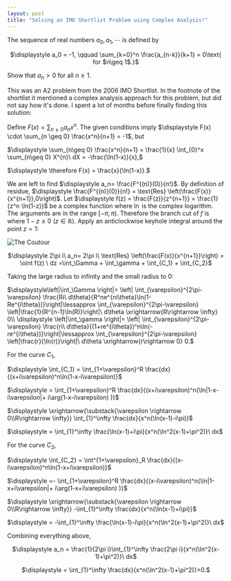 ```yaml
---
layout: post
title: "Solving an IMO Shortlist Problem using Complex Analysis!"
---
```


The sequence of real numbers $a_0, a_1,\cdots$ is defined by

<p align="center"> $\displaystyle a_0 = -1, \qquad \sum_{k=0}^n \frac{a_{n-k}}{k+1} = 0\text{ for $n\geq 1$.}$ </p>

Show that $a_n>0$ for all $n\geq 1$.

This was an A2 problem from the 2006 IMO Shortlist. In the footnote of the shortlist it mentioned a complex analysis approach for this problem, but did not say how it's done. I spent a lot of months before finally finding this solution:

Define $\displaystyle F(x) = \sum_{n\geq 0} a_nx^n$. The given conditions imply $\displaystyle F(x) \cdot \sum_{n \geq 0} \frac{x^n}{n+1} = -1$, but

<p align="left"> $\displaystyle \sum_{n\geq 0} \frac{x^n}{n+1} = \frac{1}{x} \int_{0}^x \sum_{n\geq 0} X^{n}\ dX = -\frac{\ln(1-x)}{x},$ </p>
<p align="left"> $\displaystyle \therefore F(x) = \frac{x}{\ln(1-x)}.$ </p>

We are left to find $\displaystyle a_n= \frac{F^{(n)}(0)}{n!}$. By definition of residue, $\displaystyle \frac{F^{(n)}(0)}{n!} = \text{Res} \left(\frac{F(x)}{x^{n+1}},0\right)$.
Let $\displaystyle f(z) = \frac{F(z)}{z^{n+1}} = \frac{1}{z^n \ln(1-z)}$ be a complex function where $\ln$ is the complex logarithm. The arguments are in the range $[-\pi,\pi)$. Therefore the branch cut of $f$ is where $1-z \leq 0 \ (z\in \mathbb{R})$. Apply an anticlockwise keyhole integral around the point $z=1$:

![The Coutour](/downloads/contour.png)

<p align="center"> $\displaystyle 2\pi i\ a_n= 2\pi i\ \text{Res} \left(\frac{F(x)}{x^{n+1}}\right) = \oint f(z) \ dz =\int_\Gamma + \int_\gamma + \int_{C_1} + \int_{C_2}$ </p>

Taking the large radius to infinity and the small radius to 0:

<p align="left"> $\displaystyle\left|\int_\Gamma \right|= \left| \int_{\varepsilon}^{2\pi-\varepsilon} \frac{Ri\ d\theta}{R^ne^{ni\theta}\ln(1-Re^{i\theta})}\right|\lessapprox \int_{\varepsilon}^{2\pi-\varepsilon} \left|\frac{1}{R^{n-1}\ln(R)}\right|\ d\theta \xrightarrow{R\rightarrow \infty} 0\\
    \displaystyle \left|\int_\gamma \right|= \left| \int_{\varepsilon}^{2\pi-\varepsilon} \frac{ri\ d\theta}{(1+re^{i\theta})^n\ln(-re^{i\theta})}\right|\lessapprox \int_{\varepsilon}^{2\pi-\varepsilon} \left|\frac{r}{\ln(r)}\right|\ d\theta \xrightarrow{r\rightarrow 0} 0.$ </p>

For the curve $C_1$,

<p align="left"> $\displaystyle \int_{C_1} = \int_{1+\varepsilon}^R \frac{dx}{(x+i\varepsilon)^n\ln(1-x-i\varepsilon)}$ </p>
<p align="left"> $\displaystyle = \int_{1+\varepsilon}^R \frac{dx}{(x+i\varepsilon)^n(\ln|1-x-i\varepsilon|+ i\arg(1-x-i\varepsilon) )}$ </p>
<p align="left"> $\displaystyle \xrightarrow{\substack{\varepsilon \rightarrow 0\\R\rightarrow \infty}} \int_{1}^\infty \frac{dx}{x^n(\ln(x-1)-i\pi)}$ </p>
<p align="left"> $\displaystyle = \int_{1}^\infty \frac{\ln(x-1)+i\pi}{x^n(\ln^2(x-1)+\pi^2)}\ dx$ </p>

For the curve $C_2$,

<p align="left"> $\displaystyle \int_{C_2} = \int^{1+\varepsilon}_R \frac{dx}{(x-i\varepsilon)^n\ln(1-x+i\varepsilon)}$ </p>
<p align="left"> $\displaystyle =- \int_{1+\varepsilon}^R \frac{dx}{(x-i\varepsilon)^n(\ln|1-x+i\varepsilon|+ i\arg(1-x+i\varepsilon) )}$ </p>
<p align="left"> $\displaystyle \xrightarrow{\substack{\varepsilon \rightarrow 0\\R\rightarrow \infty}} -\int_{1}^\infty \frac{dx}{x^n(\ln(x-1)+i\pi)}$ </p>
<p align="left"> $\displaystyle = -\int_{1}^\infty \frac{\ln(x-1)-i\pi}{x^n(\ln^2(x-1)+\pi^2)}\ dx$ </p>

Combining everything above,

<p align="center">
    $\displaystyle a_n = \frac{1}{2\pi i}\int_{1}^\infty \frac{2\pi i}{x^n(\ln^2(x-1)+\pi^2)}\ dx$ </p>
<p align="center">
    $\displaystyle = \int_{1}^\infty \frac{dx}{x^n(\ln^2(x-1)+\pi^2)}>0.$
</p>
